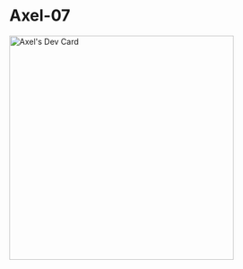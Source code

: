 # Axel-07



<a href="https://app.daily.dev/axelriveros"><img src="https://api.daily.dev/devcards/60b6d93360394695bc5414e25cdf06c2.png?r=bo0" width="400" alt="Axel's Dev Card"/></a>
